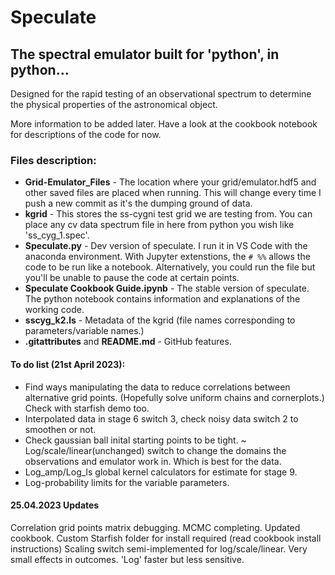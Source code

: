 # Speculate

## The spectral emulator built for 'python', in python...

Designed for the rapid testing of an observational spectrum to determine the physical properties of the astronomical object. 

More information to be added later. Have a look at the cookbook notebook for descriptions of the code for now.  

### Files description:
- **Grid-Emulator_Files** - The location where your grid/emulator.hdf5 and other saved files are placed when running. This will change every time I push a new commit as it's the dumping ground of data.
- **kgrid** - This stores the ss-cygni test grid we are testing from. You can place any cv data spectrum file in here from python you wish like 'ss_cyg_1.spec'.
- **Speculate.py** - Dev version of speculate. I run it in VS Code with the anaconda environment. With Jupyter extenstions, the `# %%` allows the code to be run like a notebook. Alternatively, you could run the file but you'll be unable to pause the code at certain points. 
- **Speculate Cookbook Guide.ipynb** - The stable version of speculate. The python notebook contains information and explanations of the working code. 
- **sscyg_k2.ls** - Metadata of the kgrid (file names corresponding to parameters/variable names.)
- **.gitattributes** and **README.md** - GitHub features. 


#### To do list (21st April 2023):
- Find ways manipulating the data to reduce correlations between alternative grid points. (Hopefully solve uniform chains and cornerplots.) Check with starfish demo too. 
- Interpolated data in stage 6 switch 3, check noisy data switch 2 to smoothen or not.
- Check gaussian ball inital starting points to be tight.
~ Log/scale/linear(unchanged) switch to change the domains the observations and emulator work in. Which is best for the data. 
- Log_amp/Log_ls global kernel calculators for estimate for stage 9. 
- Log-probability limits for the variable parameters. 

#### 25.04.2023 Updates

Correlation grid points matrix debugging.
MCMC completing. 
Updated cookbook.
Custom Starfish folder for install required (read cookbook install instructions)
Scaling switch semi-implemented for log/scale/linear. Very small effects in outcomes. 'Log' faster but less sensitive. 